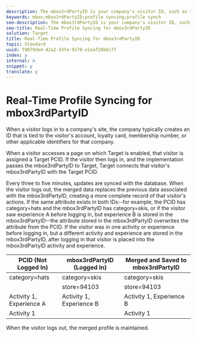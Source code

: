 ```yaml
---
description: The mbox3rdPartyID is your company's visitor ID, such as the membership ID for your company's loyalty program.
keywords: mbox;mbox3rdPartyID;profile syncing;profile synch
seo-description: The mbox3rdPartyID is your company's visitor ID, such as the membership ID for your company's loyalty program.
seo-title: Real-Time Profile Syncing for mbox3rdPartyID
solution: Target
title: Real-Time Profile Syncing for mbox3rdPartyID
topic: Standard
uuid: f9079de4-42a2-43fe-9170-e1eaf20b6c7f
index: y
internal: n
snippet: y
translate: y
---
```


# Real-Time Profile Syncing for mbox3rdPartyID

When a visitor logs in to a company's site, the company typically creates an ID that is tied to the visitor's account, loyalty card, membership number, or other applicable identifiers for that company. 

When a visitor accesses a page on which Target is enabled, that visitor is assigned a Target PCID. If the visitor then logs in, and the implementation passes the mbox3rdPartyID to Target, Target connects that visitor's mbox3rdPartyID with the Target PCID. 

Every three to five minutes, updates are synced with the database. When the visitor logs out, the merged data replaces the previous data associated with the mbox3rdPartyID, creating a more complete record of that visitor's actions. If the same attribute exists in both IDs--for example, the PCID has category=hats and the mbox3rdPartyID has category=skis, or if the visitor saw experience A before logging in, but experience B is stored in the mbox3rdPartyID--the attribute stored in the mbox3rdPartyID overwrites the attribute from the PCID. If the visitor was in one activity or experience before logging in, but a different activity and experience are stored in the mbox3rdPartyID, after logging in that visitor is placed into the mbox3rdPartyID activity and experience. 



|  PCID (Not Logged In)  | mbox3rdPartyID (Logged In)  | Merged and Saved to mbox3rdPartyID  |
|---|---|---|
|  category=hats  | category=skis  | category=skis  |
|   | store=94103  | store=94103  |
|  Activity 1, Experience A  | Activity 1, Experience B  | Activity 1, Experience B  |
|  Activity 1  |  | Activity 1  |

When the visitor logs out, the merged profile is maintained. 

